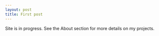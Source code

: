 ```yaml
---
layout: post
title: First post
---
```


Site is in progress. See the About section for more details on my projects. 
